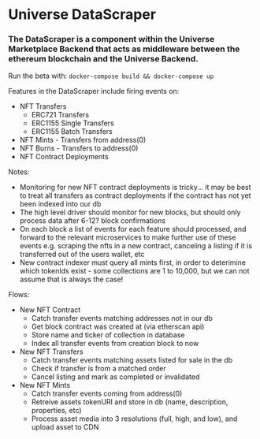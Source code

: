 # Universe DataScraper

### The DataScraper is a component within the Universe Marketplace Backend that acts as middleware between the ethereum blockchain and the Universe Backend. 

Run the beta with: `docker-compose build && docker-compose up`

Features in the DataScraper include firing events on:
* NFT Transfers
     * ERC721 Transfers
     * ERC1155 Single Transfers
     * ERC1155 Batch Transfers
* NFT Mints - Transfers from address(0)
* NFT Burns - Transfers to address(0)
* NFT Contract Deployments

Notes: 
* Monitoring for new NFT contract deployments is tricky... it may be best to treat all transfers as contract deployments if the contract has not yet been indexed into our db
* The high level driver should monitor for new blocks, but should only process data after 6-12? block confirmations
* On each block a list of events for each feature should processed, and forward to the relevant microservices to make further use of these events e.g. scraping the nfts in a new contract, canceling a listing if it is transferred out of the users wallet, etc 
* New contract indexer must query all mints first, in order to deterimine which tokenIds exist - some collections are 1 to 10,000, but we can not assume that is always the case!

Flows:
* New NFT Contract
    * Catch transfer events matching addresses not in our db
    * Get block contract was created at (via etherscan api)
    * Store name and ticker of collection in database
    * Index all transfer events from creation block to now
* New NFT Transfers
    * Catch transfer events matching assets listed for sale in the db
    * Check if transfer is from a matched order
    * Cancel listing and mark as completed or invalidated
* New NFT Mints
    * Catch transfer events coming from address(0)
    * Retreive assets tokenURI and store in db (name, description, properties, etc)
    * Process asset media into 3 resolutions (full, high, and low), and upload asset to CDN
